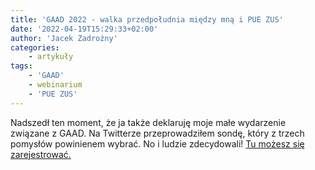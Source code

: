 ```yaml
---
title: 'GAAD 2022 - walka przedpołudnia między mną i PUE ZUS'
date: '2022-04-19T15:29:33+02:00'
author: 'Jacek Zadrożny'
categories:
    - artykuły
tags:
    - 'GAAD'
    - webinarium
    - 'PUE ZUS'
---
```


Nadszedł ten moment, że ja także deklaruję moje małe wydarzenie związane z GAAD. Na Twitterze przeprowadziłem sondę, który z trzech pomysłów powinienem wybrać. No i ludzie zdecydowali! [Tu możesz się zarejestrować.](https://mobilizon.pl/events/795b9402-aa1c-4791-be78-6264e053d24e)
